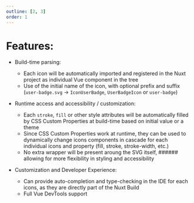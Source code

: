 ```yaml
---
outline: [2, 3]
order: 1
---
```


# Features:

- Build-time parsing:

  - Each icon will be automatically imported and registered in the Nuxt project as individual Vue component in the tree
  - Use of the initial name of the icon, with optional prefix and suffix (`user-badge.svg` -> `IconUserBadge`, `UserBadgeIcon` or `user-badge`)

- Runtime access and accessibility / customization:

  - Each `stroke`, `fill` or other style attributes will be automatically filled by CSS Custom Properties at build-time based on initial value or a theme
  - Since CSS Custom Properties work at runtime, they can be used to dynamically change icons components in cascade for each individual icons and property (fill, stroke, stroke-width, etc.)
  - No extra wrapper will be present aroung the SVG itself, ###### allowing for more flexibility in styling and accessibility

- Customization and Developer Experience:

  - Can provide auto-completion and type-checking in the IDE for each icons, as they are directly part of the Nuxt Build
  - Full Vue DevTools support
